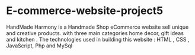 # E-commerce-website-project5

HandMade Harmony is a Handmade Shop eCommerce website sell  unique and creative products. with three main categories  home decor, gift ideas and kitchen .
The technologies used in building this website : HTML , CSS , JavaScript, Php and MySql
